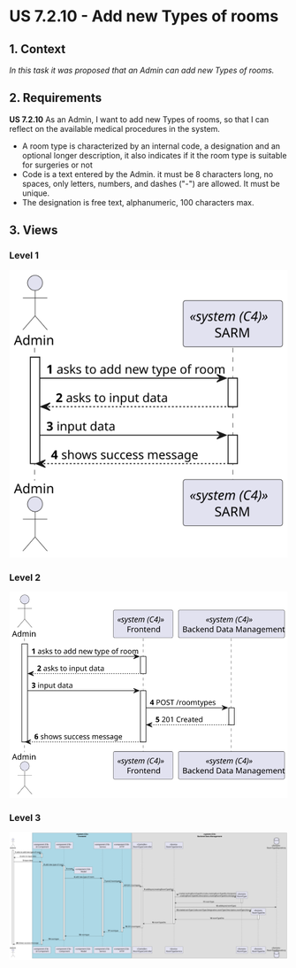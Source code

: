 # US 7.2.10 - Add new Types of rooms

## 1. Context

*In this task it was proposed that an Admin can add new Types of rooms.*

## 2. Requirements

**US 7.2.10** As an Admin, I want to add new Types of rooms, so that I can reflect on the available medical procedures in the system.

- A room type is characterized by an internal code, a designation and an optional longer description, it also indicates if it the room type is suitable for surgeries or not
- Code is a text entered by the Admin. it must be 8 characters long, no spaces, only letters, numbers, and dashes ("-") are allowed. It must be unique.
- The designation is free text, alphanumeric, 100 characters max.

## 3. Views

### Level 1

![Process view level 1](views/level1/process-view.svg "A process view level 1")

### Level 2

![Process view level 2](views/level2/process-view.svg "A process view level 2")

### Level 3

![Process view level 3](views/level3/process-view.svg "A process view level 3")


